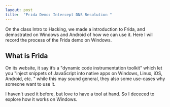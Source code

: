 ```yaml
---
layout: post
title:  "Frida Demo: Intercept DNS Resolution "
---
```


On the class Intro to Hacking, we made a introduction to Frida, and demostrated on Windows and Android of how we can use it. Here I will record the process of the Frida demo on Windows.

## What is Frida

On its website, it say it’s a "dynamic code instrumentation toolkit" which let you "inject snippets of JavaScript into native apps on Windows, Linux, iOS, Android, etc. " while this may sound general, they also some use-cases why someone want to use it.

I haven't used it before, but love to have a tool at hand. So I dececed to explore how it works on Windows.


